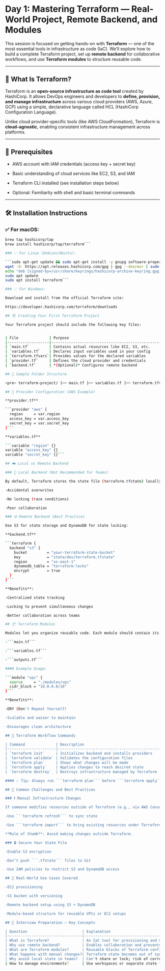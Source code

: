 # Day 1: Mastering Terraform — Real-World Project, Remote Backend, and Modules

This session is focused on getting hands-on with **Terraform** — one of the most essential tools in infrastructure as code (IaC). We’ll explore how to build a complete Terraform project, set up **remote backend** for collaborative workflows, and use **Terraform modules** to structure reusable code.

---

## 📌 What Is Terraform?

Terraform is an **open-source infrastructure as code tool** created by HashiCorp. It allows DevOps engineers and developers to **define, provision, and manage infrastructure** across various cloud providers (AWS, Azure, GCP) using a simple, declarative language called HCL (HashiCorp Configuration Language).

Unlike cloud provider-specific tools (like AWS CloudFormation), Terraform is **cloud-agnostic**, enabling consistent infrastructure management across platforms.

---

## 🧰 Prerequisites

- AWS account with IAM credentials (access key + secret key)

- Basic understanding of cloud services like EC2, S3, and IAM

- Terraform CLI installed (see installation steps below)

- Optional: Familiarity with shell and basic terminal commands

---

## 🛠️ Installation Instructions

### ✅ For macOS:

```bash
brew tap hashicorp/tap
brew install hashicorp/tap/terraform```

### ✅ For Linux (Debian/Ubuntu):

```sudo apt-get update && sudo apt-get install -y gnupg software-properties-common
wget -O- https://apt.releases.hashicorp.com/gpg | gpg --dearmor | sudo tee /usr/share/keyrings/hashicorp-archive-keyring.gpg
echo "deb [signed-by=/usr/share/keyrings/hashicorp-archive-keyring.gpg] https://apt.releases.hashicorp.com $(lsb_release -cs) main" | sudo tee /etc/apt/sources.list.d/hashicorp.list
sudo apt update
sudo apt install terraform```

### ✅ For Windows:

Download and install from the official Terraform site:

https://developer.hashicorp.com/terraform/downloads

## 🏗️ Creating Your First Terraform Project

Your Terraform project should include the following key files:


| File              | Purpose                                             |
|-------------------|-----------------------------------------------------|
| `main.tf`         | Contains actual resources like EC2, S3, etc.        |
| `variables.tf`    | Declares input variables used in your config        |
| `terraform.tfvars`| Provides values for the declared variables          |
| `provider.tf`     | Defines the cloud provider and credentials          |
| `backend.tf`      | *(Optional)* Configures remote backend              |

## 📁 Sample Folder Structure

<pre> terraform-project/ ├── main.tf ├── variables.tf ├── terraform.tfvars ├── provider.tf └── backend.tf </pre>

## 🔐 Provider Configuration (AWS Example)

**provider.tf**

```provider "aws" {
  region     = var.region
  access_key = var.access_key
  secret_key = var.secret_key
}```

**variables.tf**

```variable "region" {}
variable "access_key" {}
variable "secret_key" {}```

## ☁️ Local vs Remote Backend

### 🔄 Local Backend (Not Recommended for Teams)

By default, Terraform stores the state file (terraform.tfstate) locally. This can lead to:

-Accidental overwrites

-No locking (race conditions)

-Poor collaboration

### 🌐 Remote Backend (Best Practice)

Use S3 for state storage and DynamoDB for state locking:

**backend.tf**

```terraform {
  backend "s3" {
    bucket         = "your-terraform-state-bucket"
    key            = "state/dev/terraform.tfstate"
    region         = "us-east-1"
    dynamodb_table = "terraform-locks"
    encrypt        = true
  }
}```

**Benefits**:

-Centralized state tracking

-Locking to prevent simultaneous changes

-Better collaboration across teams

## 📦 Terraform Modules

Modules let you organize reusable code. Each module should contain its own:

-```main.tf```

-```variables.tf```

-```outputs.tf```

#### Example Usage:

```module "vpc" {
  source     = "./modules/vpc"
  cidr_block = "10.0.0.0/16"
}```

**Benefits**:

-DRY (Don't Repeat Yourself)

-Scalable and easier to maintain

-Encourages clean architecture

## 🔄 Terraform Workflow Commands

| Command              | Description                                        |
|----------------------|----------------------------------------------------|
| `terraform init`     | Initializes backend and installs providers         |
| `terraform validate` | Validates the configuration files                  |
| `terraform plan`     | Shows what changes will be made                    |
| `terraform apply`    | Applies changes to reach desired state             |
| `terraform destroy`  | Destroys infrastructure managed by Terraform       |

#### 💡 Tip: Always run ```terraform plan``` before ```terraform apply``` to review what will change.

## 🧠 Common Challenges and Best Practices

### ❗ Manual Infrastructure Changes

If someone modifies resources outside of Terraform (e.g., via AWS Console), Terraform will not be aware. In such cases:

-Use ```terraform refresh``` to sync state

-Use ```terraform import``` to bring existing resources under Terraform control

**Rule of thumb**: Avoid making changes outside Terraform.

### 🔒 Secure Your State File

-Enable S3 encryption

-Don’t push ```.tfstate``` files to Git

-Use IAM policies to restrict S3 and DynamoDB access

## 🧪 Real-World Use Cases Covered

-EC2 provisioning

-S3 bucket with versioning

-Remote backend setup using S3 + DynamoDB

-Module-based structure for reusable VPCs or EC2 setups

## 💼 Interview Preparation — Key Concepts

| Question                         | Explanation                                                        |
|----------------------------------|---------------------------------------------------------------------|
| What is Terraform?               | An IaC tool for provisioning and managing cloud infrastructure      |
| Why use remote backend?          | Enables collaboration and prevents state conflicts                  |
| What are Terraform modules?      | Reusable blocks of Terraform configuration                          |
| What happens with manual changes?| Terraform state becomes out of sync                                 |
| Why avoid local state in teams?  | Can't share or lock; risk of corruption                             |
| How to manage environments?      | Use workspaces or separate state files per environment              |
